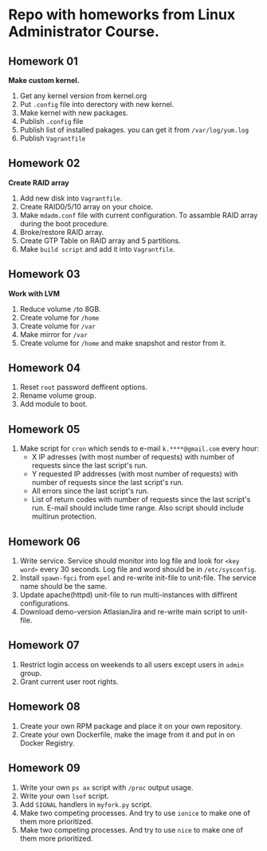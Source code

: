 # Repo with homeworks from Linux Administrator Course.

## Homework 01
**Make custom kernel.**
1. Get any kernel version from kernel.org
2. Put `.config` file into derectory with new kernel.
3. Make kernel with new packages.
4. Publish `.config` file
5. Publish list of installed pakages. you can get it from `/var/log/yum.log`
6. Publish `Vagrantfile`
## Homework 02
**Create RAID array**
1. Add new disk into `Vagrantfile`.
2. Create RAID0/5/10 array on your choice.
3. Make `mdadm.conf` file with current configuration. To assamble RAID array during the boot procedure.
4. Broke/restore RAID array.
5. Create GTP Table on RAID array and 5 partitions.
6. Make `build script` and add it into `Vagrantfile`.
## Homework 03
**Work with LVM**
1. Reduce volume `/`to 8GB.
2. Create volume for `/home`
3. Create volume for `/var`
4. Make mirror for `/var`
5. Create volume for `/home` and make snapshot and restor from it.
## Homework 04
1. Reset `root` password deffirent options.
2. Rename volume group.
3. Add module to boot.
## Homework 05
1. Make script for `cron` which sends to e-mail `k.****@gmail.com` every hour:
    * X IP adresses (with most number of requests) with number of requests since the last script's run.
    * Y requested IP addresses (with most number of requests) with number of requests since the last script's run.
    * All errors since the last script's run.
    * List of return codes with number of requests since the last script's run.
E-mail should include time range. Also script should include multirun protection.
## Homework 06
1. Write service. Service should monitor into log file and look for `<key word>` every 30 seconds. Log file and word should be in `/etc/sysconfig`.
2. Install `spawn-fgci` from `epel` and re-write init-file to unit-file. The service name should be the same.
3. Update apache(httpd) unit-file to run multi-instances with diffirent configurations.
4. Download demo-version AtlasianJira and re-write main script to unit-file.
## Homework 07
1. Restrict login access on weekends to all users except users in `admin` group.
2. Grant current user root rights.
## Homework 08
1. Create your own RPM package and place it on your own repository.
2. Create your own Dockerfile, make the image from it and put in on Docker Registry.
## Homework 09
1. Write your own `ps ax` script with `/proc` output usage.
2. Write your own `lsof` script.
3. Add `SIGNAL` handlers in `myfork.py` script. 
4. Make two competing processes. And try to use `ionice` to make one of them more prioritized.
5. Make two competing processes. And try to use `nice` to make one of them more prioritized.
